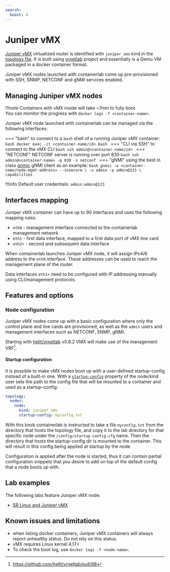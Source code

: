 ```yaml
---
search:
  boost: 4
---
```

# Juniper vMX

[Juniper vMX](https://www.juniper.net/us/en/products/routers/mx-series/vmx-virtual-router-software.html) virtualized router is identified with `juniper_vmx` kind in the [topology file](../topo-def-file.md). It is built using [vrnetlab](../vrnetlab.md) project and essentially is a Qemu VM packaged in a docker container format.

Juniper vMX nodes launched with containerlab come up pre-provisioned with SSH, SNMP, NETCONF and gNMI services enabled.

## Managing Juniper vMX nodes

!!!note
    Containers with vMX inside will take ~7min to fully boot.  
    You can monitor the progress with `docker logs -f <container-name>`.

Juniper vMX node launched with containerlab can be managed via the following interfaces:

=== "bash"
    to connect to a `bash` shell of a running Juniper vMX container:
    ```bash
    docker exec -it <container-name/id> bash
    ```
=== "CLI via SSH"
    to connect to the vMX CLI
    ```bash
    ssh admin@<container-name/id>
    ```
=== "NETCONF"
    NETCONF server is running over port 830
    ```bash
    ssh admin@<container-name> -p 830 -s netconf
    ```
=== "gNMI"
    using the best in class [gnmic](https://gnmic.kmrd.dev) gNMI client as an example:
    ```bash
    gnmic -a <container-name/node-mgmt-address> --insecure \
    -u admin -p admin@123 \
    capabilities
    ```

!!!info
    Default user credentials: `admin:admin@123`

## Interfaces mapping

Juniper vMX container can have up to 90 interfaces and uses the following mapping rules:

* `eth0` - management interface connected to the containerlab management network
* `eth1` - first data interface, mapped to a first data port of vMX line card
* `eth2+` - second and subsequent data interface

When containerlab launches Juniper vMX node, it will assign IPv4/6 address to the `eth0` interface. These addresses can be used to reach the management plane of the router.

Data interfaces `eth1+` need to be configured with IP addressing manually using CLI/management protocols.

## Features and options

### Node configuration

Juniper vMX nodes come up with a basic configuration where only the control plane and line cards are provisioned, as well as the `admin` users and management interfaces such as NETCONF, SNMP, gNMI.

Starting with [hellt/vrnetlab](https://github.com/hellt/vrnetlab) v0.8.2 VMX will make use of the management VRF[^1].

#### Startup configuration

It is possible to make vMX nodes boot up with a user-defined startup-config instead of a built-in one. With a [`startup-config`](../nodes.md#startup-config) property of the node/kind user sets the path to the config file that will be mounted to a container and used as a startup-config:

```yaml
topology:
  nodes:
    node:
      kind: juniper_vmx
      startup-config: myconfig.txt
```

With this knob containerlab is instructed to take a file `myconfig.txt` from the directory that hosts the topology file, and copy it to the lab directory for that specific node under the `/config/startup-config.cfg` name. Then the directory that hosts the startup-config dir is mounted to the container. This will result in this config being applied at startup by the node.

Configuration is applied after the node is started, thus it can contain partial configuration snippets that you desire to add on top of the default config that a node boots up with.

## Lab examples

The following labs feature Juniper vMX node:

* [SR Linux and Juniper vMX](../../lab-examples/vr-vmx.md)

## Known issues and limitations

* when listing docker containers, Juniper vMX containers will always report unhealthy status. Do not rely on this status.
* vMX requires Linux kernel 4.17+
* To check the boot log, use `docker logs -f <node-name>`.

[^1]: https://github.com/hellt/vrnetlab/pull/98
